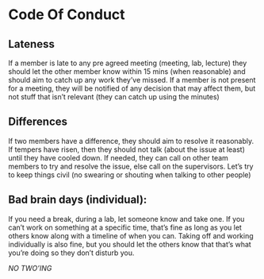 Code Of Conduct
===

## Lateness
If a member is late to any pre agreed meeting (meeting, lab, lecture) they should let the other member know within 15 mins (when reasonable) and should aim to catch up any work they’ve missed. If a member is not present for a meeting, they will be notified of any decision that may affect them, but not stuff that isn’t relevant (they can catch up using the minutes)

## Differences
If two members have a difference, they should aim to resolve it reasonably. If tempers have risen, then they should not talk (about the issue at least) until they have cooled down. If needed, they can call on other team members to try and resolve the issue, else call on the supervisors. 
Let’s try to keep things civil (no swearing or shouting when talking to other people)

## Bad brain days (individual): 
If you need a break, during a lab, let someone know and take one. If you can’t work on something at a specific time, that’s fine as long as you let others know along with a timeline of when you can. Taking off and working individually is also fine, but you should let the others know that that’s what you’re doing so they don’t disturb you.

*NO TWO’ING*